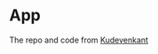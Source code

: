 # App
The repo and code from [Kudevenkant](https://youtube.com/playlist?list=PL6n9fhu94yhVm6S8I2xd6nYz2ZORd7X2v)


